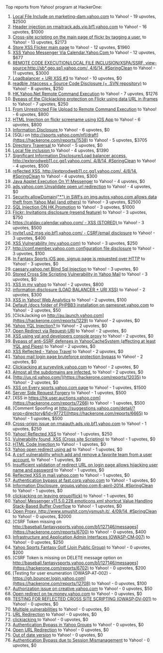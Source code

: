Top reports from Yahoo! program at HackerOne:

1. [Local File Include on marketing-dam.yahoo.com](https://hackerone.com/reports/7779) to Yahoo! - 19 upvotes, $2500
2. [Header injection on rmaitrack.ads.vip.bf1.yahoo.com](https://hackerone.com/reports/6322) to Yahoo! - 16 upvotes, $1000
3. [Cross-site scripting on the main page of flickr by tagging a user.](https://hackerone.com/reports/916) to Yahoo! - 13 upvotes, $2173
4. [Store XSS Flicker main page](https://hackerone.com/reports/940) to Yahoo! - 12 upvotes, $1960
5. [XSS Yahoo Messenger Via Calendar.Yahoo.Com ](https://hackerone.com/reports/914) to Yahoo! - 12 upvotes, $677
6. [REMOTE CODE EXECUTION/LOCAL FILE INCLUSION/XSPA/SSRF, view-source:http://sb*.geo.sp1.yahoo.com/, 4/6/14, #SpringClean](https://hackerone.com/reports/6674) to Yahoo! - 11 upvotes, $3000
7. [Loadbalancer + URI XSS #3](https://hackerone.com/reports/9703) to Yahoo! - 10 upvotes, $0
8. [readble .htaccess + Source Code Disclosure  (+ .SVN repository)](https://hackerone.com/reports/7813) to Yahoo! - 8 upvotes, $250
9. [HK.Yahoo.Net Remote Command Execution](https://hackerone.com/reports/2127) to Yahoo! - 7 upvotes, $1276
10. [Bypass of the Clickjacking protection on Flickr using data URL in iframes](https://hackerone.com/reports/7264) to Yahoo! - 7 upvotes, $250
11. [From Unrestricted File Upload to Remote Command Execution](https://hackerone.com/reports/4836) to Yahoo! - 6 upvotes, $800
12. [HTML Injection on flickr screename using IOS App](https://hackerone.com/reports/1483) to Yahoo! - 6 upvotes, $800
13. [Information Disclosure ](https://hackerone.com/reports/1091) to Yahoo! - 6 upvotes, $0
14. [SQLi on http://sports.yahoo.com/nfl/draft](https://hackerone.com/reports/1538) to Yahoo! - 5 upvotes, $3705
15. [Directory Traversal ](https://hackerone.com/reports/1092) to Yahoo! - 5 upvotes, $0
16. [Local file inclusion ](https://hackerone.com/reports/1675) to Yahoo! - 4 upvotes, $1390
17. [Significant Information Disclosure/Load balancer access, http://extprodweb11.cc.gq1.yahoo.com/, 4/8/14, #SpringClean](https://hackerone.com/reports/6194) to Yahoo! - 4 upvotes, $500
18. [reflected XSS, http://extprodweb11.cc.gq1.yahoo.com/, 4/8/14, #SpringClean](https://hackerone.com/reports/6195) to Yahoo! - 4 upvotes, $300
19. [Java Applet Execution On Y! Messenger](https://hackerone.com/reports/933) to Yahoo! - 4 upvotes, $0
20. [ads.yahoo.com Unvalidate open url redirection](https://hackerone.com/reports/7731) to Yahoo! - 4 upvotes, $0
21. [Security.allowDomain("*") in SWFs on img.autos.yahoo.com allows data theft from Yahoo Mail (and others)](https://hackerone.com/reports/1171) to Yahoo! - 3 upvotes, $2500
22. [SQL Injection ON HK.Promotion](https://hackerone.com/reports/3039) to Yahoo! - 3 upvotes, $1000
23. [Flickr: Invitations disclosure (resend feature)](https://hackerone.com/reports/1533) to Yahoo! - 3 upvotes, $750
24. [https://caldav.calendar.yahoo.com/ - XSS (STORED) ](https://hackerone.com/reports/8281) to Yahoo! - 3 upvotes, $500
25. [invite1.us2.msg.vip.bf1.yahoo.com/ - CSRF/email disclosure](https://hackerone.com/reports/7608) to Yahoo! - 3 upvotes, $400
26. [XSS Vulnerability (my.yahoo.com)](https://hackerone.com/reports/4256) to Yahoo! - 3 upvotes, $250
27. [http://conf.member.yahoo.com configuration file disclosure](https://hackerone.com/reports/2598) to Yahoo! - 3 upvotes, $100
28. [In Fantasy Sports iOS app, signup page is requested over HTTP](https://hackerone.com/reports/2101) to Yahoo! - 3 upvotes, $0
29. [caesary.yahoo.net Blind Sql Injection](https://hackerone.com/reports/21899) to Yahoo! - 3 upvotes, $0
30. [Stored Cross Site Scripting Vulnerability in Yahoo Mail](https://hackerone.com/reports/4277) to Yahoo! - 3 upvotes, $0
31. [XSS in my yahoo](https://hackerone.com/reports/1203) to Yahoo! - 2 upvotes, $800
32. [information disclosure (LOAD BALANCER + URI XSS)](https://hackerone.com/reports/8284) to Yahoo! - 2 upvotes, $300
33. [XSS in Yahoo! Web Analytics](https://hackerone.com/reports/5442) to Yahoo! - 2 upvotes, $100
34. [Default /docs folder of PHPBB3 installation on gamesnet.yahoo.com](https://hackerone.com/reports/17506) to Yahoo! - 2 upvotes, $50
35. [ClickJacking on http://au.launch.yahoo.com](https://hackerone.com/reports/1229) to Yahoo! - 2 upvotes, $0
36. [Yahoo YQL Injection? ](https://hackerone.com/reports/1407) to Yahoo! - 2 upvotes, $0
37. [Open Redirect via Request-URI](https://hackerone.com/reports/15298) to Yahoo! - 2 upvotes, $0
38. [XSS using yql and developers console proxy](https://hackerone.com/reports/1011) to Yahoo! - 2 upvotes, $0
39. [Bypass of anti-SSRF defenses in YahooCacheSystem (affecting at least YQL and Pipes)](https://hackerone.com/reports/1066) to Yahoo! - 2 upvotes, $0
40. [XSS Reflected - Yahoo Travel](https://hackerone.com/reports/1553) to Yahoo! - 2 upvotes, $0
41. [Yahoo mail login page bruteforce protection bypass](https://hackerone.com/reports/2596) to Yahoo! - 2 upvotes, $0
42. [Clickjacking at surveylink.yahoo.com](https://hackerone.com/reports/3578) to Yahoo! - 2 upvotes, $0
43. [Almost all the subdomains are infected.](https://hackerone.com/reports/4359) to Yahoo! - 2 upvotes, $0
44. [http://us.rd.yahoo.com/](https://hackerone.com/reports/12035) to Yahoo! - 2 upvotes, $0
45. [XSS on Every sports.yahoo.com page](https://hackerone.com/reports/2168) to Yahoo! - 1 upvotes, $1500
46. [Server Side Request Forgery](https://hackerone.com/reports/4461) to Yahoo! - 1 upvotes, $500
47. [XSS in https://hk.user.auctions.yahoo.com](https://hackerone.com/reports/7266) to Yahoo! - 1 upvotes, $500
48. [Comment Spoofing  at  http://suggestions.yahoo.com/detail/?prop=directory&fid=97721](https://hackerone.com/reports/6665) to Yahoo! - 1 upvotes, $500
49. [Cross-origin issue on rmaiauth.ads.vip.bf1.yahoo.com](https://hackerone.com/reports/6268) to Yahoo! - 1 upvotes, $250
50. [Yahoo! Reflected XSS](https://hackerone.com/reports/18279) to Yahoo! - 1 upvotes, $250
51. [Vulnerability found, XSS (Cross site Scripting)](https://hackerone.com/reports/1258) to Yahoo! - 1 upvotes, $0
52. [HTML Code Injection ](https://hackerone.com/reports/1376) to Yahoo! - 1 upvotes, $0
53. [Yahoo open redirect using ad](https://hackerone.com/reports/2322) to Yahoo! - 1 upvotes, $0
54. [A csrf vulnerability which add and remove a favorite team from a user account.](https://hackerone.com/reports/1620) to Yahoo! - 1 upvotes, $0
55. [Insufficient validation of redirect URL on login page allows hijacking user name and password](https://hackerone.com/reports/2126) to Yahoo! - 1 upvotes, $0
56. [Reflected XSS in mail.yahoo.com](https://hackerone.com/reports/2240) to Yahoo! - 1 upvotes, $0
57. [Authentication bypass at fast.corp.yahoo.com](https://hackerone.com/reports/3577) to Yahoo! - 1 upvotes, $0
58. [Information Disclosure, groups.yahoo.com,6-april-2014, #SpringClean](https://hackerone.com/reports/5986) to Yahoo! - 1 upvotes, $0
59. [clickjacking on leaving group(flick)](https://hackerone.com/reports/7745) to Yahoo! - 1 upvotes, $0
60. [Yahoo! Messenger v11.5.0.228 emoticons.xml shortcut Value Handling Stack-Based Buffer Overflow](https://hackerone.com/reports/10767) to Yahoo! - 1 upvotes, $0
61. [Open Proxy, http://www.smushit.com/ysmush.it/, 4/09/14, #SpringClean](https://hackerone.com/reports/6704) to Yahoo! - 0 upvotes, $2000
62. [CSRF Token missing on  http://baseball.fantasysports.yahoo.com/b1/127146/messages](https://hackerone.com/reports/6700) to Yahoo! - 0 upvotes, $400
63. [Infrastructure and Application Admin Interfaces (OWASP‐CM‐007)](https://hackerone.com/reports/11414) to Yahoo! - 0 upvotes, $250
64. [Yahoo Sports Fantasy Golf (Join Public Group)](https://hackerone.com/reports/16414) to Yahoo! - 0 upvotes, $200
65. [CSRF Token is missing on DELETE message option on  http://baseball.fantasysports.yahoo.com/b1/127146/messages](https://hackerone.com/reports/6702) to Yahoo! - 0 upvotes, $200
66. [Testing for user enumeration (OWASP‐AT‐002) - https://gh.bouncer.login.yahoo.com](https://hackerone.com/reports/12708) to Yahoo! - 0 upvotes, $100
67. [Authorization issue on creative.yahoo.com](https://hackerone.com/reports/12685) to Yahoo! - 0 upvotes, $50
68. [Open redirect on tw.money.yahoo.com](https://hackerone.com/reports/4570) to Yahoo! - 0 upvotes, $0
69. [TESTING FOR REFLECTED CROSS SITE SCRIPTING (OWASP‐DV‐001)](https://hackerone.com/reports/12011) to Yahoo! - 0 upvotes, $0
70. [Multiple vulnerabilities](https://hackerone.com/reports/14248) to Yahoo! - 0 upvotes, $0
71. [URL Redirection](https://hackerone.com/reports/1429) to Yahoo! - 0 upvotes, $0
72. [clickjacking ](https://hackerone.com/reports/1207) to Yahoo! - 0 upvotes, $0
73. [Authentication Bypass in Yahoo Groups](https://hackerone.com/reports/1209) to Yahoo! - 0 upvotes, $0
74. [Open URL Redirection](https://hackerone.com/reports/4521) to Yahoo! - 0 upvotes, $0
75. [Out of date version](https://hackerone.com/reports/5221) to Yahoo! - 0 upvotes, $0
76. [Authentication Bypass due to Session Mismanagement](https://hackerone.com/reports/10912) to Yahoo! - 0 upvotes, $0
